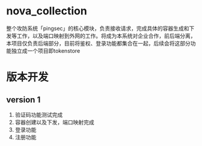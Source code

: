 # nova_collection
整个攻防系统「pingsec」的核心模块，负责接收请求，完成具体的容器生成和下发等工作，以及端口映射到外网的工作。将成为本系统对企业合作，前后端分离，本项目仅负责后端部分，目前将鉴权、登录功能都集合在一起，后续会将这部分功能独立成一个项目即tokenstore


# 版本开发

## version 1
1. 验证码功能测试完成
2. 容器创建以及下发，端口映射完成
3. 登录功能
4. 注册功能
